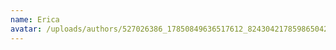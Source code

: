 ```yaml
---
name: Erica
avatar: /uploads/authors/527026386_17850849636517612_8243042178598650423_n.jpg
---
```


